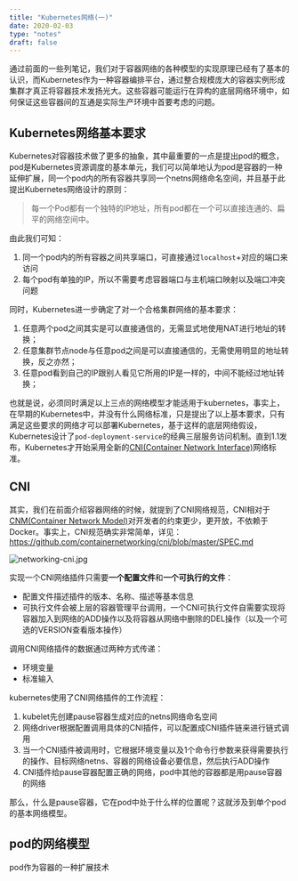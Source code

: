 ```yaml
---
title: "Kubernetes网络(一)"
date: 2020-02-03
type: "notes"
draft: false
---
```


通过前面的一些列笔记，我们对于容器网络的各种模型的实现原理已经有了基本的认识，而Kubernetes作为一种容器编排平台，通过整合规模庞大的容器实例形成集群才真正将容器技术发扬光大。这些容器可能运行在异构的底层网络环境中，如何保证这些容器间的互通是实际生产环境中首要考虑的问题。

## Kubernetes网络基本要求

Kubernetes对容器技术做了更多的抽象，其中最重要的一点是提出pod的概念，pod是Kubernetes资源调度的基本单元，我们可以简单地认为pod是容器的一种延伸扩展，同一个pod内的所有容器共享同一个netns网络命名空间，并且基于此提出Kubernetes网络设计的原则：

> 每一个Pod都有一个独特的IP地址，所有pod都在一个可以直接连通的、扁平的网络空间中。

由此我们可知：

1. 同一个pod内的所有容器之间共享端口，可直接通过`localhost`+对应的端口来访问
2. 每个pod有单独的IP，所以不需要考虑容器端口与主机端口映射以及端口冲突问题

同时，Kubernetes进一步确定了对一个合格集群网络的基本要求：
1. 任意两个pod之间其实是可以直接通信的，无需显式地使用NAT进行地址的转换；
2. 任意集群节点node与任意pod之间是可以直接通信的，无需使用明显的地址转换，反之亦然；
3. 任意pod看到自己的IP跟别人看见它所用的IP是一样的，中间不能经过地址转换；

也就是说，必须同时满足以上三点的网络模型才能适用于kubernetes，事实上，在早期的Kubernetes中，并没有什么网络标准，只是提出了以上基本要求，只有满足这些要求的网络才可以部署Kubernetes，基于这样的底层网络假设，Kubernetes设计了`pod-deployment-service`的经典三层服务访问机制。直到1.1发布，Kubernetes才开始采用全新的[CNI(Container Network Interface)](https://github.com/containernetworking/cni)网络标准。

## CNI

其实，我们在前面介绍容器网络的时候，就提到了CNI网络规范，CNI相对于[CNM(Container Network Model)](https://github.com/docker/libnetwork/blob/master/docs/design.md)对开发者的约束更少，更开放，不依赖于Docker。事实上，CNI规范确实非常简单，详见：https://github.com/containernetworking/cni/blob/master/SPEC.md

![networking-cni.jpg](https://i.loli.net/2020/02/04/Iz3AwFR6lPdbcmp.jpg)

实现一个CNI网络插件只需要**一个配置文件**和**一个可执行的文件**：
- 配置文件描述插件的版本、名称、描述等基本信息
- 可执行文件会被上层的容器管理平台调用，一个CNI可执行文件自需要实现将容器加入到网络的ADD操作以及将容器从网络中删除的DEL操作（以及一个可选的VERSION查看版本操作）

调用CNI网络插件的数据通过两种方式传递：
- 环境变量
- 标准输入

kubernetes使用了CNI网络插件的工作流程：
1. kubelet先创建pause容器生成对应的netns网络命名空间
2. 网络driver根据配置调用具体的CNI插件，可以配置成CNI插件链来进行链式调用
3. 当一个CNI插件被调用时，它根据环境变量以及1个命令行参数来获得需要执行的操作、目标网络netns、容器的网络设备必要信息，然后执行ADD操作
3. CNI插件给pause容器配置正确的网络，pod中其他的容器都是用pause容器的网络

那么，什么是pause容器，它在pod中处于什么样的位置呢？这就涉及到单个pod的基本网络模型。

## pod的网络模型

pod作为容器的一种扩展技术
